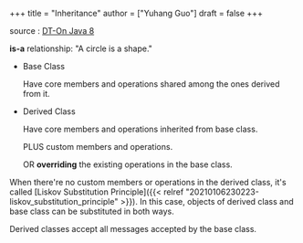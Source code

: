 +++
title = "Inheritance"
author = ["Yuhang Guo"]
draft = false
+++

source
: [DT-On Java 8](x-devonthink-item://199347D4-709D-41DF-84EA-B02E4E11ACEE)

**is-a** relationship: "A circle is a shape."

-   Base Class

    Have core members and operations shared among the ones derived from it.

-   Derived Class

    Have core members and operations inherited from base class.

    PLUS custom members and operations.

    OR ****overriding**** the existing operations in the base class.

When there're no custom members or operations in the derived class,
it's called [Liskov Substitution Principle]({{< relref "20210106230223-liskov_substitution_principle" >}}). In this case, objects of
derived class and base class can be substituted in both ways.

Derived classes accept all messages accepted by the base class.
